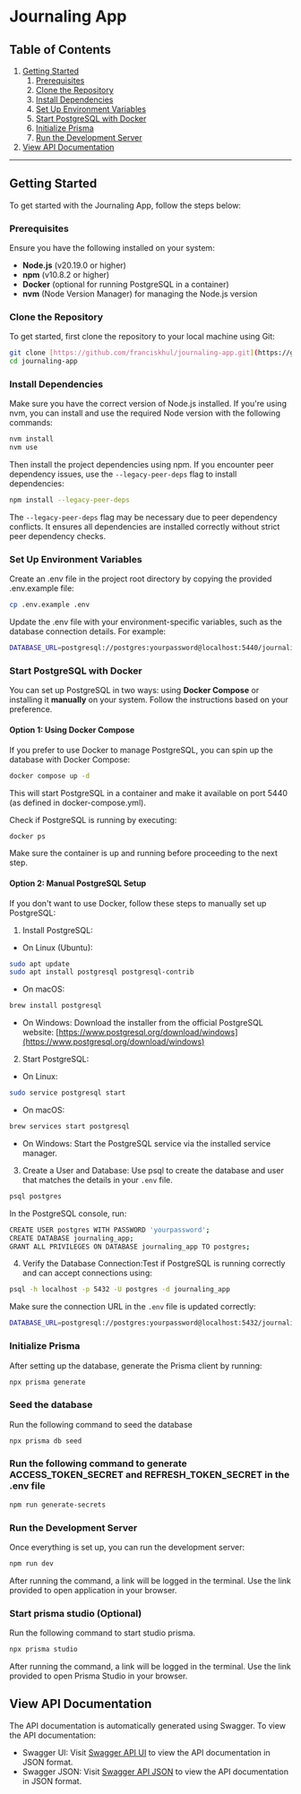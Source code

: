 # Journaling App

## Table of Contents

1. [Getting Started](#getting-started)
   1. [Prerequisites](#prerequisites)
   2. [Clone the Repository](#clone-the-repository)
   3. [Install Dependencies](#install-dependencies)
   4. [Set Up Environment Variables](#set-up-environment-variables)
   5. [Start PostgreSQL with Docker](#start-postgresql-with-docker)
   6. [Initialize Prisma](#initialize-prisma)
   7. [Run the Development Server](#run-the-development-server)
2. [View API Documentation](#view-api-documentation)

---

## Getting Started

To get started with the Journaling App, follow the steps below:

### Prerequisites

Ensure you have the following installed on your system:

- **Node.js** (v20.19.0 or higher)
- **npm** (v10.8.2 or higher)
- **Docker** (optional for running PostgreSQL in a container)
- **nvm** (Node Version Manager) for managing the Node.js version

### Clone the Repository

To get started, first clone the repository to your local machine using Git:

```bash
git clone [https://github.com/franciskhul/journaling-app.git](https://github.com/franciskhul/journaling-app.git)
cd journaling-app
```

### Install Dependencies

Make sure you have the correct version of Node.js installed. If you're using nvm, you can install and use the required Node version with the following commands:

```bash
nvm install
nvm use
```

Then install the project dependencies using npm. If you encounter peer dependency issues, use the `--legacy-peer-deps` flag to install dependencies:

```bash
npm install --legacy-peer-deps
```

The `--legacy-peer-deps` flag may be necessary due to peer dependency conflicts. It ensures all dependencies are installed correctly without strict peer dependency checks.

### Set Up Environment Variables

Create an .env file in the project root directory by copying the provided .env.example file:

```bash
cp .env.example .env
```

Update the .env file with your environment-specific variables, such as the database connection details. For example:

```bash
DATABASE_URL=postgresql://postgres:yourpassword@localhost:5440/journaling_app
```

### Start PostgreSQL with Docker

You can set up PostgreSQL in two ways: using **Docker Compose** or installing it **manually** on your system. Follow the instructions based on your preference.

#### Option 1: Using Docker Compose

If you prefer to use Docker to manage PostgreSQL, you can spin up the database with Docker Compose:

```bash
docker compose up -d
```

This will start PostgreSQL in a container and make it available on port 5440 (as defined in docker-compose.yml).

Check if PostgreSQL is running by executing:

```bash
docker ps
```

Make sure the container is up and running before proceeding to the next step.

#### Option 2: Manual PostgreSQL Setup

If you don't want to use Docker, follow these steps to manually set up PostgreSQL:

1. Install PostgreSQL:

- On Linux (Ubuntu):

```bash
sudo apt update
sudo apt install postgresql postgresql-contrib
```

- On macOS:

```bash
brew install postgresql
```

- On Windows: Download the installer from the official PostgreSQL website:
  [https://www.postgresql.org/download/windows](https://www.postgresql.org/download/windows)

2. Start PostgreSQL:

- On Linux:

```bash
sudo service postgresql start
```

- On macOS:

```bash
brew services start postgresql
```

- On Windows: Start the PostgreSQL service via the installed service manager.

3. Create a User and Database: Use psql to create the database and user that matches the details in your `.env` file.

```bash
psql postgres
```

In the PostgreSQL console, run:

```bash
CREATE USER postgres WITH PASSWORD 'yourpassword';
CREATE DATABASE journaling_app;
GRANT ALL PRIVILEGES ON DATABASE journaling_app TO postgres;
```

4. Verify the Database Connection:Test if PostgreSQL is running correctly and can accept connections using:

```bash
psql -h localhost -p 5432 -U postgres -d journaling_app
```

Make sure the connection URL in the `.env` file is updated correctly:

```bash
DATABASE_URL=postgresql://postgres:yourpassword@localhost:5432/journaling_app

```

### Initialize Prisma

After setting up the database, generate the Prisma client by running:

```bash
npx prisma generate
```

### Seed the database

Run the following command to seed the database

```bash
npx prisma db seed
```

### Run the following command to generate ACCESS_TOKEN_SECRET and REFRESH_TOKEN_SECRET in the .env file

```bash
npm run generate-secrets
```

### Run the Development Server

Once everything is set up, you can run the development server:

```bash
npm run dev
```

After running the command, a link will be logged in the terminal. Use the link provided to open application in your browser.

### Start prisma studio (Optional)

Run the following command to start studio prisma.

```bash
npx prisma studio
```

After running the command, a link will be logged in the terminal. Use the link provided to open Prisma Studio in your browser.

## View API Documentation

The API documentation is automatically generated using Swagger. To view the API documentation:

- Swagger UI: Visit [Swagger API UI](http://localhost:3000/api-docs) to view the API documentation in JSON format.
- Swagger JSON: Visit [Swagger API JSON](http://localhost:3000/api-docs/json) to view the API documentation in JSON format.
